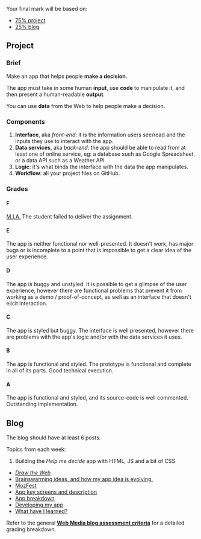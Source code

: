 Your final mark will be based on:

* [75% project](https://github.com/RavensbourneWebMedia/WEB14203/blob/master/assessment-criteria.md#project)
* [25% blog](https://github.com/RavensbourneWebMedia/WEB14203/blob/master/assessment-criteria.md#blog)




## Project

### Brief

Make an app that helps people **make a decision**.

The app must take in some human **input**, use **code** to manipulate it, and then present a human-readable **output**.

You can use **data** from the Web to help people make a decision.

### Components

1. **Interface**, aka *front-end*: it is the information users see/read and the inputs they use to interact with the app.
2. **Data services**, aka *back-end*: the app should be able to read from at least one of online service, eg: a database such as Google Spreadsheet, or a data API such as a Weather API.
3. **Logic**: it's what binds the interface with the data the app manipulates. 
4. **Workflow**: all your project files on GitHub.

### Grades

#### F

[M.I.A.](http://en.wikipedia.org/wiki/Missing_in_action) The student failed to deliver the assignment. 

#### E

The app is neither functional nor well-presented. It doesn't work, has major bugs or is incomplete to a point that is impossible to get a clear idea of the user experience.

#### D

The app is buggy and unstyled. It is possible to get a glimpse of the user experience, however there are functional problems that prevent it from working as a demo / proof-of-concept, as well as an interface that doesn't elicit interaction.

#### C

The app is styled but buggy. The interface is well presented, however there are problems with the app's logic and/or with the data services it uses.

#### B

The app is functional and styled.  The prototype is functional and complete in all of its parts. Good technical execution.

#### A

The app is functional and styled, and its source-code is well commented. Outstanding implementation.


## Blog

The blog should have at least 6 posts.

Topics from each week:

1. Building the *Help me decide* app with HTML, JS and a bit of CSS
* [*Draw the Web*](https://github.com/RavensbourneWebMedia/WEB14203/blob/master/sessions/week-2.md#homework)
* [Brainswarming ideas, and how my app idea is evolving.](https://github.com/RavensbourneWebMedia/WEB14203/blob/master/sessions/week-3.md#homework)
* [MozFest](https://github.com/RavensbourneWebMedia/WEB14203/blob/master/sessions/week-4.md#assignment-for-next-week)
* [App key screens and description](https://github.com/RavensbourneWebMedia/WEB14203/blob/master/sessions/week-5.md#assignment-for-nextish-week)
* [App breakdown](https://github.com/RavensbourneWebMedia/WEB14203/blob/master/sessions/week-6.md#app-logic-breakdown)
* [Developing my app](https://github.com/RavensbourneWebMedia/WEB14203/blob/master/sessions/week-7.md#assignment-for-next-week)
* [What have I learned?](https://github.com/RavensbourneWebMedia/WEB14203/blob/master/sessions/week-8.md#assignment-for-next-week)

Refer to the general **[Web Media blog assessment criteria](https://github.com/RavensbourneWebMedia/Blogging/blob/master/assessment-criteria.md)** for a detailed grading breakdown.
